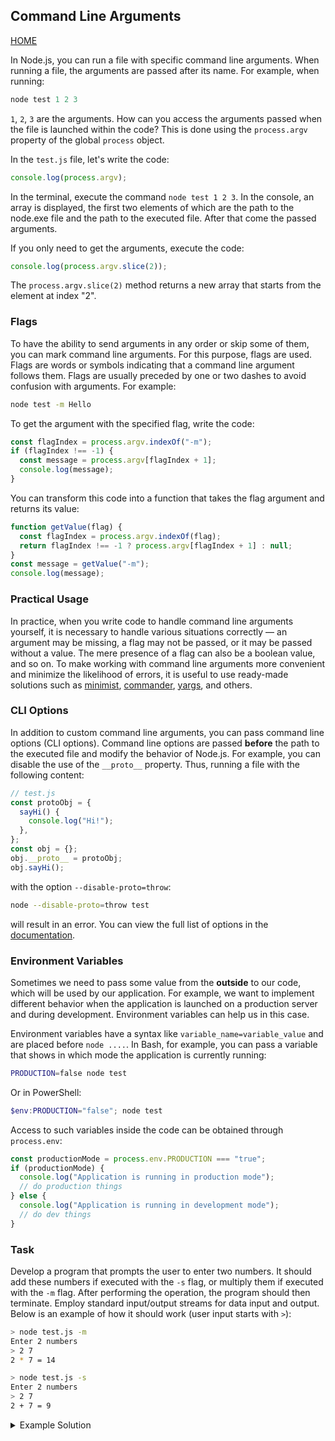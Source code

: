 ## Command Line Arguments

[HOME](../README.md)

In Node.js, you can run a file with specific command line arguments. When running a file, the arguments are passed after its name. For example, when running:

```powershell
node test 1 2 3
```

`1`, `2`, `3` are the arguments.
How can you access the arguments passed when the file is launched within the code? This is done using the `process.argv` property of the global `process` object.

In the `test.js` file, let's write the code:

```js
console.log(process.argv);
```

In the terminal, execute the command `node test 1 2 3`.
In the console, an array is displayed, the first two elements of which are the path to the node.exe file and the path to the executed file. After that come the passed arguments.

If you only need to get the arguments, execute the code:

```js
console.log(process.argv.slice(2));
```

The `process.argv.slice(2)` method returns a new array that starts from the element at index "2".

### Flags

To have the ability to send arguments in any order or skip some of them, you can mark command line arguments. For this purpose, flags are used. Flags are words or symbols indicating that a command line argument follows them. Flags are usually preceded by one or two dashes to avoid confusion with arguments. For example:

```bash
node test -m Hello
```

To get the argument with the specified flag, write the code:

```js
const flagIndex = process.argv.indexOf("-m");
if (flagIndex !== -1) {
  const message = process.argv[flagIndex + 1];
  console.log(message);
}
```

You can transform this code into a function that takes the flag argument and returns its value:

```js
function getValue(flag) {
  const flagIndex = process.argv.indexOf(flag);
  return flagIndex !== -1 ? process.argv[flagIndex + 1] : null;
}
const message = getValue("-m");
console.log(message);
```

### Practical Usage

In practice, when you write code to handle command line arguments yourself, it is necessary to handle various situations correctly — an argument may be missing, a flag may not be passed, or it may be passed without a value. The mere presence of a flag can also be a boolean value, and so on.
To make working with command line arguments more convenient and minimize the likelihood of errors, it is useful to use ready-made solutions such as [minimist](https://www.npmjs.com/package/minimist), [commander](https://www.npmjs.com/package/commander), [yargs](https://www.npmjs.com/package/yargs), and others.

### CLI Options

In addition to custom command line arguments, you can pass command line options (CLI options). Command line options are passed **before** the path to the executed file and modify the behavior of Node.js. For example, you can disable the use of the `__proto__` property. Thus, running a file with the following content:

```js
// test.js
const protoObj = {
  sayHi() {
    console.log("Hi!");
  },
};
const obj = {};
obj.__proto__ = protoObj;
obj.sayHi();
```

with the option `--disable-proto=throw`:

```bash
node --disable-proto=throw test
```

will result in an error. You can view the full list of options in the [documentation](https://nodejs.org/dist/latest-v14.x/docs/api/cli.html#cli_options).

### Environment Variables

Sometimes we need to pass some value from the **outside** to our code, which will be used by our application. For example, we want to implement different behavior when the application is launched on a production server and during development. Environment variables can help us in this case.

Environment variables have a syntax like `variable_name=variable_value` and are placed before `node ....`. In Bash, for example, you can pass a variable that shows in which mode the application is currently running:

```bash
PRODUCTION=false node test
```

Or in PowerShell:

```powershell
$env:PRODUCTION="false"; node test
```

Access to such variables inside the code can be obtained through `process.env`:

```js
const productionMode = process.env.PRODUCTION === "true";
if (productionMode) {
  console.log("Application is running in production mode");
  // do production things
} else {
  console.log("Application is running in development mode");
  // do dev things
}
```

### Task

Develop a program that prompts the user to enter two numbers. It should add these numbers if executed with the `-s` flag, or multiply them if executed with the `-m` flag. After performing the operation, the program should then terminate.
Employ standard input/output streams for data input and output. Below is an example of how it should work (user input starts with `>`):

```bash
> node test.js -m
Enter 2 numbers
> 2 7
2 * 7 = 14
```

```bash
> node test.js -s
Enter 2 numbers
> 2 7
2 + 7 = 9
```

<details>
<summary>Example Solution</summary>

```js
const { stdout, stdin, exit } = process;
const flag = process.argv[2];
const allowedFlags = ["-m", "-s"];
if (!allowedFlags.includes(flag)) {
  stdout.write("Try running the file again with the -s or -m flag");
  exit();
}
stdout.write("Please enter two numbers\n");
stdin.on("data", (data) => {
  const numString = data.toString();
  const numStringsArray = numString.split(" ");
  const hasIncorrectLength = numStringsArray.length !== 2;
  const hasIncorrectValues = numStringsArray.some((numStr) =>
    Number.isNaN(+numStr),
  );
  if (hasIncorrectLength || hasIncorrectValues) {
    stdout.write("You need to enter 2 numbers separated by a space");
    exit();
  }
  const [firstNum, secondNum] = numStringsArray.map((numStr) => +numStr);
  if (flag === "-s") {
    const sum = firstNum + secondNum;
    stdout.write(`${firstNum} + ${secondNum} = ${sum}`);
  } else {
    const mult = firstNum * secondNum;
    stdout.write(`${firstNum} * ${secondNum} = ${mult}`);
  }
  exit();
});
```

</details>
